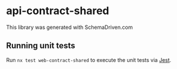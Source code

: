 
# api-contract-shared

This library was generated with SchemaDriven.com

## Running unit tests

Run `nx test web-contract-shared` to execute the unit tests via [Jest](https://jestjs.io).

